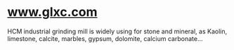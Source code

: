 # www.glxc.com
HCM industrial grinding mill is widely using for stone and mineral, as Kaolin, limestone, calcite, marbles, gypsum, dolomite, calcium carbonate…
